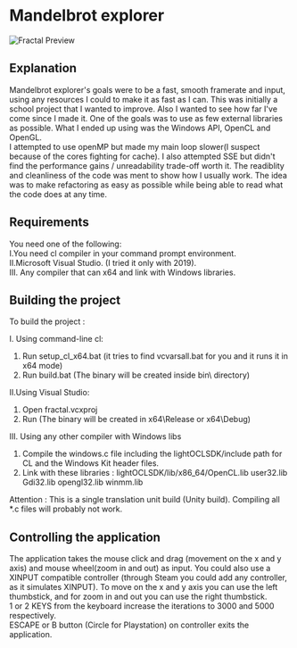Mandelbrot explorer
=======

![Fractal Preview](https://i.ibb.co/qk7w571/Fractal.png)  

Explanation
-----------

Mandelbrot explorer's goals were to be a fast, smooth framerate and input,
using any resources I could to make it as fast as I can.
This was initially a school project that I wanted to improve.
Also I wanted to see how far I've come since I made it.
One of the goals was to use as few external libraries as possible.
What I ended up using was the Windows API, OpenCL and OpenGL.  
I attempted to use openMP but made my main loop slower(I suspect because of the cores fighting for cache).
I also attempted SSE but didn't find the performance gains / unreadability trade-off worth it.
The readiblity and cleanliness of the code was ment to show how I usually work.
The idea was to make refactoring as easy as possible while being able to read what the code does at any time.


Requirements
-----------

You need one of the following:  
I.You need cl compiler in your command prompt environment.  
II.Microsoft Visual Studio. (I tried it only with 2019).  
III. Any compiler that can x64 and link with Windows libraries.  

Building the project
-----------

To build the project :  

I. Using command-line cl:  
1. Run setup_cl_x64.bat (it tries to find vcvarsall.bat for you and it runs it in x64 mode)  
2. Run build.bat (The binary will be created inside bin\ directory)  

II.Using Visual Studio:  
1. Open fractal.vcxproj  
2. Run  (The binary will be created in x64\Release or x64\Debug)  

III. Using any other compiler with Windows libs  
1. Compile the windows.c file including the lightOCLSDK/include path for CL and the Windows Kit header files.  
2. Link with these libraries : lightOCLSDK/lib/x86_64/OpenCL.lib user32.lib Gdi32.lib opengl32.lib winmm.lib  

Attention : This is a single translation unit build (Unity build). Compiling all *.c files will probably not work.

Controlling the application
-----------

The application takes the mouse click and drag (movement on the x and y axis)
and mouse wheel(zoom in and out) as input.
You could also use a XINPUT compatible controller (through Steam you could add
any controller, as it simulates XINPUT).
To move on the x and y axis you can use the left thumbstick, and for zoom in and out
you can use the right thumbstick.  
1 or 2 KEYS from the keyboard increase the iterations to 3000 and 5000 respectively.  
ESCAPE or B button (Circle for Playstation) on controller exits the application.
